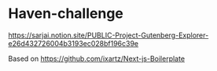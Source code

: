 # Haven-challenge
https://sarjai.notion.site/PUBLIC-Project-Gutenberg-Explorer-e26d432726004b3193ec028bf196c39e

Based on https://github.com/ixartz/Next-js-Boilerplate
